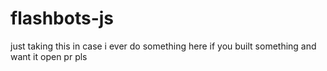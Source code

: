# flashbots-js

just taking this in case i ever do something here
if you built something and want it open pr pls 
